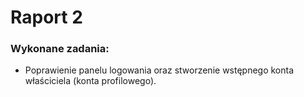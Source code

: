 # Raport 2
### Wykonane zadania:
* Poprawienie panelu logowania oraz stworzenie wstępnego konta właściciela (konta profilowego).
